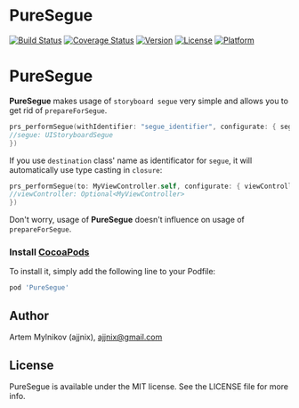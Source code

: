 # PureSegue

[![Build Status](https://travis-ci.org/ajjnix/PureSegue.svg?branch=master)](https://travis-ci.org/ajjnix/PureSegue)
[![Coverage Status](https://coveralls.io/repos/github/ajjnix/PureSegue/badge.svg)](https://coveralls.io/github/ajjnix/PureSegue)
[![Version](https://img.shields.io/cocoapods/v/PureSegue.svg?style=flat)](http://cocoapods.org/pods/PureSegue)
[![License](https://img.shields.io/cocoapods/l/PureSegue.svg?style=flat)](http://cocoapods.org/pods/PureSegue)
[![Platform](https://img.shields.io/cocoapods/p/PureSegue.svg?style=flat)](http://cocoapods.org/pods/PureSegue)

# PureSegue
**PureSegue** makes usage of `storyboard segue` very simple and allows you to get rid of `prepareForSegue`.
```Swift
prs_performSegue(withIdentifier: "segue_identifier", configurate: { segue in
//segue: UIStoryboardSegue
})
```

If you use `destination` class' name as identificator for `segue`, it will automatically use type casting in `closure`:
```Swift
prs_performSegue(to: MyViewController.self, configurate: { viewController in
//viewController: Optional<MyViewController> 
})
```
Don't worry, usage of **PureSegue** doesn't influence on usage of `prepareForSegue`.


### Install [CocoaPods](http://cocoapods.org)

To install it, simply add the following line to your Podfile:

```ruby
pod 'PureSegue'
```

## Author

Artem Mylnikov (ajjnix), ajjnix@gmail.com

## License

PureSegue is available under the MIT license. See the LICENSE file for more info.
